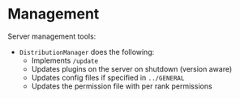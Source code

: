 # Management
Server management tools:
* `DistributionManager` does the following:
    * Implements `/update`
    * Updates plugins on the server on shutdown (version aware)
    * Updates config files if specified in `../GENERAL`
    * Updates the permission file with per rank permissions